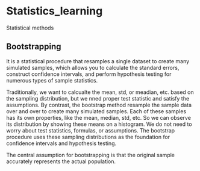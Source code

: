 # Statistics_learning
Statistical methods
## Bootstrapping
It is a statistical procedure that resamples a single dataset to create many simulated samples, which allows you to calculate the standard errors, construct confidence intervals, and perform hypothesis testing for numerous types of sample statistics.

Traditionally, we want to calcualte the mean, std, or meadian, etc. based on the sampling distribution, but we nned proper test statistic and satisfy the assumptions. By contrast, the bootstrap method resample the sample data over and over to create many simulated samples. Each of these samples has its own properties, like the mean, median, std, etc. So we can observe its distribution by showing these means on a histogram. We do not need to worry about test statistics, formulas, or assumptions. The bootstrap procedure uses these sampling distributions as the foundation for confidence intervals and hypothesis testing.

The central assumption for bootstrapping is that the original sample accurately represents the actual population.
